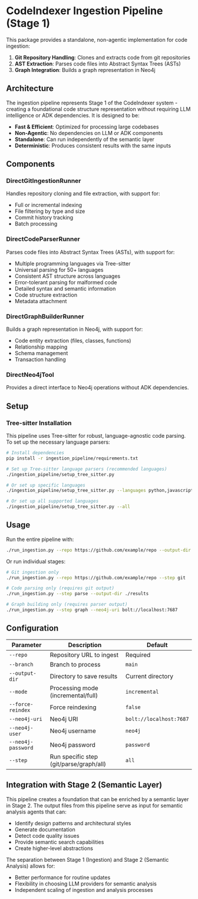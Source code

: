 # CodeIndexer Ingestion Pipeline (Stage 1)

This package provides a standalone, non-agentic implementation for code ingestion:

1. **Git Repository Handling**: Clones and extracts code from git repositories
2. **AST Extraction**: Parses code files into Abstract Syntax Trees (ASTs)
3. **Graph Integration**: Builds a graph representation in Neo4j

## Architecture

The ingestion pipeline represents Stage 1 of the CodeIndexer system - creating a foundational code structure representation without requiring LLM intelligence or ADK dependencies. It is designed to be:

- **Fast & Efficient**: Optimized for processing large codebases
- **Non-Agentic**: No dependencies on LLM or ADK components
- **Standalone**: Can run independently of the semantic layer
- **Deterministic**: Produces consistent results with the same inputs

## Components

### DirectGitIngestionRunner
Handles repository cloning and file extraction, with support for:
- Full or incremental indexing
- File filtering by type and size
- Commit history tracking
- Batch processing

### DirectCodeParserRunner
Parses code files into Abstract Syntax Trees (ASTs), with support for:
- Multiple programming languages via Tree-sitter
- Universal parsing for 50+ languages
- Consistent AST structure across languages
- Error-tolerant parsing for malformed code
- Detailed syntax and semantic information
- Code structure extraction
- Metadata attachment

### DirectGraphBuilderRunner
Builds a graph representation in Neo4j, with support for:
- Code entity extraction (files, classes, functions)
- Relationship mapping
- Schema management
- Transaction handling

### DirectNeo4jTool
Provides a direct interface to Neo4j operations without ADK dependencies.

## Setup

### Tree-sitter Installation

This pipeline uses Tree-sitter for robust, language-agnostic code parsing. To set up the necessary language parsers:

```bash
# Install dependencies
pip install -r ingestion_pipeline/requirements.txt

# Set up Tree-sitter language parsers (recommended languages)
./ingestion_pipeline/setup_tree_sitter.py

# Or set up specific languages
./ingestion_pipeline/setup_tree_sitter.py --languages python,javascript,typescript,java

# Or set up all supported languages
./ingestion_pipeline/setup_tree_sitter.py --all
```

## Usage

Run the entire pipeline with:

```bash
./run_ingestion.py --repo https://github.com/example/repo --output-dir ./results
```

Or run individual stages:

```bash
# Git ingestion only
./run_ingestion.py --repo https://github.com/example/repo --step git

# Code parsing only (requires git output)
./run_ingestion.py --step parse --output-dir ./results

# Graph building only (requires parser output)
./run_ingestion.py --step graph --neo4j-uri bolt://localhost:7687
```

## Configuration

| Parameter | Description | Default |
|-----------|-------------|---------|
| `--repo` | Repository URL to ingest | Required |
| `--branch` | Branch to process | `main` |
| `--output-dir` | Directory to save results | Current directory |
| `--mode` | Processing mode (incremental/full) | `incremental` |
| `--force-reindex` | Force reindexing | `false` |
| `--neo4j-uri` | Neo4j URI | `bolt://localhost:7687` |
| `--neo4j-user` | Neo4j username | `neo4j` |
| `--neo4j-password` | Neo4j password | `password` |
| `--step` | Run specific step (git/parse/graph/all) | `all` |

## Integration with Stage 2 (Semantic Layer)

This pipeline creates a foundation that can be enriched by a semantic layer in Stage 2. The output files from this pipeline serve as input for semantic analysis agents that can:

- Identify design patterns and architectural styles
- Generate documentation
- Detect code quality issues
- Provide semantic search capabilities
- Create higher-level abstractions

The separation between Stage 1 (Ingestion) and Stage 2 (Semantic Analysis) allows for:
- Better performance for routine updates
- Flexibility in choosing LLM providers for semantic analysis
- Independent scaling of ingestion and analysis processes